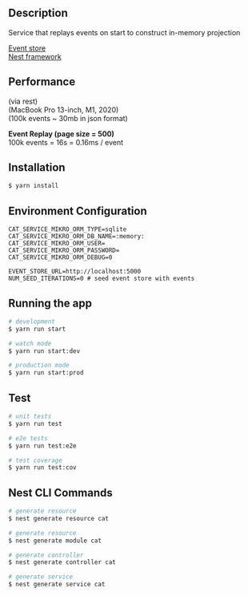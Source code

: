 ## Description

Service that replays events on start to construct in-memory projection  

[Event store](https://github.com/LeroyChristopherDunn/event-store-nestjs)  
[Nest framework](https://github.com/nestjs/nest)

## Performance
(via rest)  
(MacBook Pro 13-inch, M1, 2020)  
(100k events ~ 30mb in json format)

**Event Replay (page size = 500)**  
100k events = 16s = 0.16ms / event

## Installation

```bash
$ yarn install
```

## Environment Configuration
```
CAT_SERVICE_MIKRO_ORM_TYPE=sqlite
CAT_SERVICE_MIKRO_ORM_DB_NAME=:memory:
CAT_SERVICE_MIKRO_ORM_USER=
CAT_SERVICE_MIKRO_ORM_PASSWORD=
CAT_SERVICE_MIKRO_ORM_DEBUG=0

EVENT_STORE_URL=http://localhost:5000
NUM_SEED_ITERATIONS=0 # seed event store with events
```

## Running the app

```bash
# development
$ yarn run start

# watch mode
$ yarn run start:dev

# production mode
$ yarn run start:prod
```

## Test

```bash
# unit tests
$ yarn run test

# e2e tests
$ yarn run test:e2e

# test coverage
$ yarn run test:cov
```

## Nest CLI Commands

```bash
# generate resource 
$ nest generate resource cat

# generate resource 
$ nest generate module cat

# generate controller 
$ nest generate controller cat

# generate service 
$ nest generate service cat
```
